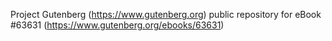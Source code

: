 Project Gutenberg (https://www.gutenberg.org) public repository for eBook #63631 (https://www.gutenberg.org/ebooks/63631)
